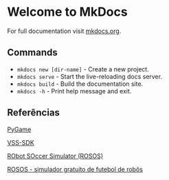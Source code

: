 # Welcome to MkDocs

For full documentation visit [mkdocs.org](https://www.mkdocs.org).

## Commands

* `mkdocs new [dir-name]` - Create a new project.
* `mkdocs serve` - Start the live-reloading docs server.
* `mkdocs build` - Build the documentation site.
* `mkdocs -h` - Print help message and exit.

## Referências

[PyGame](https://www.pygame.org/news)

[VSS-SDK](https://github.com/VSS-SDK)

[RObot SOccer Simulator (ROSOS)](http://ivanseidel.github.io/Robot-Soccer-Simulator/)

[ROSOS - simulador gratuito de futebol de robôs](http://nossosrobos.blogspot.com/2015/08/rosos-simulador-gratuito-de-futebol-de.html)